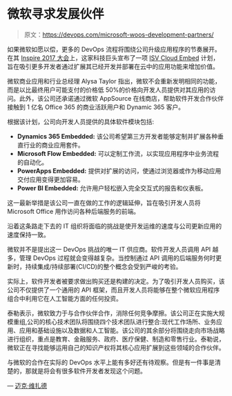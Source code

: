 # 微软寻求发展伙伴

> 原文：<https://devops.com/microsoft-woos-development-partners/>

如果微软如愿以偿，更多的 DevOps 流程将围绕公司升级应用程序的节奏展开。在其 [Inspire 2017 大会](https://partner.microsoft.com/en-us/inspire/)上，这家科技巨头宣布了一项 [ISV Cloud Embed](https://community.dynamics.com/b/msftdynamicsblog/archive/2017/07/10/building-intelligent-business-applications) 计划，旨在吸引更多开发者通过扩展其已经开发并部署在云中的应用功能来增加价值。

微软商业应用和行业总经理 Alysa Taylor 指出，微软不会重新发明相同的功能，而是以比最终用户可能支付的价格低 50%的价格向开发人员提供对其应用的访问。此外，该公司还承诺通过微软 AppSource 在线商店，帮助软件开发合作伙伴接触到 1 亿名 Office 365 的商业活跃用户和 Dynamic 365 客户。

根据该计划，公司向开发人员提供的具体软件模块包括:

*   **Dynamics 365 Embedded:** 该公司希望第三方开发者能够定制并扩展各种垂直行业的商业应用套件。
*   **Microsoft Flow Embedded:** 可以定制工作流，以实现应用程序中业务流程的自动化。
*   **PowerApps Embedded:** 提供对扩展的访问，使通过浏览器或作为移动应用交付应用变得更加容易。
*   **Power BI Embedded:** 允许用户轻松嵌入完全交互式的报告和仪表板。

这一最新举措是该公司一直在做的工作的逻辑延伸，旨在吸引开发人员将 Microsoft Office 用作访问各种后端服务的前端。

沿着这条路走下去的 IT 组织将面临的挑战是使开发运维的速度与公司更新应用的速度保持一致。

微软并不是提出这一 DevOps 挑战的唯一 IT 供应商。软件开发人员调用 API 越多，管理 DevOps 过程就会变得越复杂。当控制通过 API 调用的后端服务何时更新时，持续集成/持续部署(CI/CD)的整个概念会受到严峻的考验。

实际上，软件开发者被要求做出购买还是构建的决定。为了吸引开发人员购买，该公司不仅提供了一个通用的 API 框架，而且开发人员将能够在整个微软应用程序组合中利用它在人工智能方面的任何投资。

泰勒表示，微软致力于与合作伙伴合作，消除任何竞争摩擦。该公司正在实施大规模重组,公司的核心技术团队将围绕四个技术团队进行整合:现代工作场所、业务应用、应用和基础设施以及数据和人工智能。该公司的其余部分将围绕走向市场战略进行组织，重点是教育、金融服务、政府、医疗保健、制造和零售行业。泰勒说，微软正在寻找能够运用自己的知识产权将其核心应用扩展到这些领域的合作伙伴。

与微软的合作在实际的 DevOps 水平上能有多好还有待观察。但是有一件事是清楚的，那就是将会有很多软件开发者发现这个问题。

— [迈克·维扎德](https://devops.com/author/mike-vizard/)